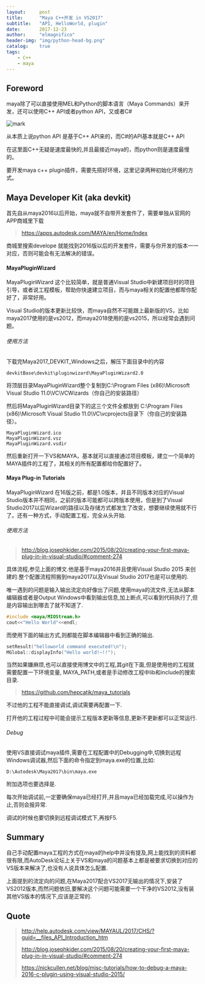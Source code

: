 ```yaml
---
layout:     post
title:      "Maya C++开发 in VS2017"
subtitle:   "API, HelloWorld, plugin"
date:       2017-12-23
author:     "elmagnifico"
header-img: "img/python-head-bg.png"
catalog:    true
tags:
    - C++
    - maya
---
```


## Foreword

maya除了可以直接使用MEL和Python的脚本语言（Maya Commands）来开发，还可以使用C++ API或者python API，又或者C#

![mark](http://p09tzvz74.bkt.clouddn.com/blog/171223/50GGI0eb5C.png?imageslim)

从本质上说python API 是基于C++ API来的，而C#的API基本就是C++ API

在这里面C++无疑是速度最快的,并且最接近maya的，而python则是速度最慢的。

要开发maya c++ plugin插件，需要先搭好环境，这里记录两种初始化环境的方式。

## Maya Developer Kit (aka devkit)

首先自从maya2016以后开始，maya就不自带开发套件了，需要单独从官网的APP商城里下载

> https://apps.autodesk.com/MAYA/en/Home/Index

商城里搜索develope 就能找到2016版以后的开发套件，需要与你开发的版本一一对应，否则可能会有无法解决的错误。

#### MayaPluginWizard

MayaPluginWizard 这个比较简单，就是普通Visual Studio中新建项目时的项目引导，或者说工程模板，帮助你快速建立项目，而与maya相关的配置他都帮你配好了，非常好用。

Visual Studio的版本更新比较快，而maya自然不可能跟上最新版的VS，比如maya2017使用的是vs2012，而maya2018使用的是vs2015，所以经常会遇到问题。

###### 使用方法

下载完Maya2017_DEVKIT_Windows之后，解压下面目录中的内容

    devkitBase\devkit\pluginwizard\MayaPluginWizard2.0

将顶层目录MayaPluginWizard整个复制到C:\Program Files (x86)\Microsoft Visual Studio 11.0\VC\VCWizards（你自己的安装路径）


然后将MayaPluginWizard目录下的这三个文件全都放到 C:\Program Files (x86)\Microsoft Visual Studio 11.0\VC\vcprojects目录下（你自己的安装路径）。

    MayaPluginWizard.ico
    MayaPluginWizard.vsz
    MayaPluginWizard.vsdir

然后重新打开一下VS和MAYA，基本就可以直接通过项目模板，建立一个简单的MAYA插件的工程了，其相关的所有配置都给你配置好了。

#### Maya Plug-in Tutorials

MayaPluginWizard 在16版之前，都是1.0版本，并且不同版本对应的Visual Studio版本并不相同，之前的版本可能都可以跨版本使用，但是到了Visual Studio2017以后Wizard的路径以及存储方式都发生了改变，想要继续使用就不行了。还有一种方式，手动配置工程，完全从头开始.

###### 使用方法

> http://blog.josephkider.com/2015/08/20/creating-your-first-maya-plug-in-in-visual-studio/#comment-274

具体流程,参见上面的博文.他是基于maya2016并且使用Visual Studio 2015 来创建的.整个配置流程照搬到maya2017以及Visual Studio 2017也是可以使用的.

唯一遇到的问题是输入输出流定向好像出了问题,使用maya的流文件,无法从脚本编辑器或者是Output Windows中看到输出信息,加上断点,可以看到代码执行了,但是内容输出到哪去了就不知道了.

```c++
#include <maya/MIOStream.h>
cout<<"Hello World"<<endl;
```

而使用下面的输出方式,则都能在脚本编辑器中看到正确的输出.

```c++
setResult("helloworld command executed!\n");
MGlobal::displayInfo("Hello world!~!!");
```

当然如果嫌麻烦,也可以直接使用博文中的工程,其git在下面,但是使用他的工程就需要配置一下环境变量,
MAYA_PATH,或者是手动修改工程中lib和include的搜索目录.

> https://github.com/hepcatjk/maya_tutorials

不过他的工程不能直接调试,调试需要再配置一下.

打开他的工程过程中可能会提示工程版本更新等信息,更新不更新都可以正常运行.

###### Debug

使用VS直接调试maya插件,需要在工程配置中的Debugging中,切换到远程Windows调试器,然后下面的命令指定到maya.exe的位置,比如:

    D:\Autodesk\Maya2017\bin\maya.exe

附加选项也要选择是.

每次开始调试前,一定要确保maya已经打开,并且maya已经加载完成,可以操作为止,否则会报异常.

调试的时候也要切换到远程调试模式下,再按F5.

## Summary

自己手动配置maya工程的方式在maya的help中并没有提及,网上能找到的资料都很有限,而AutoDesk论坛上关于VS和maya的问题基本上都是被要求切换到对应的VS版本来解决了,也没有人说具体怎么配置.

上面提到的流定向的问题,在Maya2017配合VS2017无输出的情况下,安装了VS2012版本,而然问题依旧,要解决这个问题可能需要一个干净的VS2012,没有装其他VS版本的情况下,应该是正常的.

## Quote

> http://help.autodesk.com/view/MAYAUL/2017/CHS/?guid=__files_API_Introduction_htm
>
> http://blog.josephkider.com/2015/08/20/creating-your-first-maya-plug-in-in-visual-studio/#comment-274
>
> https://nickcullen.net/blog/misc-tutorials/how-to-debug-a-maya-2016-c-plugin-using-visual-studio-2015/
>
